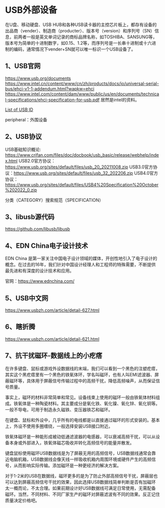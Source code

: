 # USB外部设备

在U盘、移动硬盘、USB HUB和各种USB读卡器的主控芯片板上，都存有设备的出品商（vender）、制造商（producter）、版本号（version）和序列号（SN）信息，前两者一般是英文单词记录的商标品牌名称，如TOSHIBA、SANSUNG等，版本号为简单的十进制数字，如0.15、1.2等，而序列号是一长串十进制或十六进制的编码，通常情况下vender+SN就可以唯一标识一个USB设备了。

## 1、USB官网
https://www.usb.org/documents
https://www.intel.cn/content/www/cn/zh/products/docs/io/universal-serial-bus/ehci-v1-1-addendum.html?wapkw=ehci
https://www.intel.com/content/dam/www/public/us/en/documents/technical-specifications/ehci-specification-for-usb.pdf
居然是intel的资料。

[List of USB ID](http://www.linux-usb.org/usb.ids)

peripheral：外围设备

## 2、USB协议
USB基础知识概论: https://www.crifan.com/files/doc/docbook/usb_basic/release/webhelp/index.html
USB2.0官方协议：https://www.usb.org/sites/default/files/usb_20_20211008.zip
USB3.0官方协议：https://www.usb.org/sites/default/files/usb_32_202206.zip
USB4.0官方协议：https://www.usb.org/sites/default/files/USB4%20Specification%20October%202022_0.zip

分类（CATEGORY）搜索规范（SPECIFICATION）

## 3、libusb源代码
https://github.com/libusb/libusb

## 4、EDN China电子设计技术
EDN China 是第一家关注中国电子设计领域的媒体，开创性地引入了电子设计的概念。在过去的16年，我们针对中国设计经理人和工程师的特殊需要，不断提供最先进和有深度的设计技术和应用。

官网：https://www.ednchina.com/

## 5、USB中文网
https://www.usbzh.com/article/detail-627.html

## 6、瞎折腾
https://www.usbzh.com/article/detail-621.html

## 7、抗干扰磁环-数据线上的小疙瘩
在许多键盘、鼠标或游戏外设数据线的末端，我们可以看到一个黑色的注塑疙瘩，其实这个黑疙瘩里有一个黑色的铁氧体环，学名叫磁环，也有人叫EMI滤波器、屏蔽磁环等，具体用于屏蔽信号传输过程中的高频干扰，降低高频噪声，从而保证信号质量。

事实上，磁环的材料非常简单和常见。设备线束上使用的磁环一般由铁氧体材料组成。铁氧体是一种陶瓷材料。其主要成分是氧化铁、氧化镍、氧化锌、氧化铜等。一般不导电，可用于制造永久磁铁、变压器铁芯和磁环。

在键盘、鼠标和外设中，几乎所有的电线都是以直接通过磁环的形式安装的。基本上，外设不使用多圈缠绕，一般选择安装USB接口附近。

铁氧体磁环是一种能形成被动低通滤波器的电感器，可以衰减高频干扰，可以从设备本身或外部进入，铁氧体磁芯吸收并转化高频信号的能量并散发。

键盘鼠标使用磁环USB数据线是为了屏蔽无用的高频信号，USB数据线通常会靠近电脑机箱，USB数据线会像天线一样吸收机箱内周围环境或硬件产生的高频信号，从而影响实际传输。添加磁环是一种更经济的解决方案。

对于1-2米的USB在数据线，磁环更多的是为了防止外部高频信号干扰，屏蔽层也可以达到屏蔽高频信号干扰的效果，因此选择USB数据线简单判断是否有加磁环太一概而论，不太合理。如果前期设计好USB数据线可满足日常使用，无需配备磁环。当然，不同材料、不同厂家生产的磁环对屏蔽滤波有不同的效果。反正记住质量决定价格吧。



